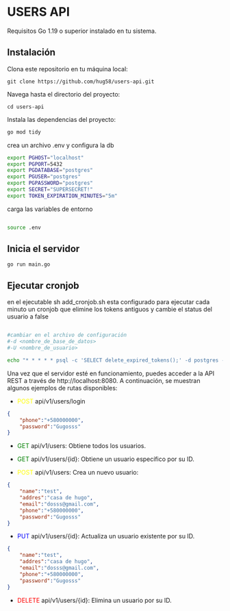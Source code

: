 
# USERS API


Requisitos
Go 1.19 o superior instalado en tu sistema.

## Instalación
Clona este repositorio en tu máquina local:

```
git clone https://github.com/hug58/users-api.git
```
Navega hasta el directorio del proyecto:

```
cd users-api
```

Instala las dependencias del proyecto:

```sh
go mod tidy 
```

crea un archivo .env y configura la db
```sh
export PGHOST="localhost"
export PGPORT=5432
export PGDATABASE="postgres"
export PGUSER="postgres"
export PGPASSWORD="postgres"
export SECRET="SUPERSECRET!"
export TOKEN_EXPIRATION_MINUTES="5m"
```
carga las variables de entorno
```sh

source .env
```

## Inicia el servidor

```
go run main.go
```

## Ejecutar cronjob

en el ejecutable sh add_cronjob.sh esta configurado para ejecutar cada minuto un cronjob que elimine los tokens antiguos y cambie el status del usuario a false

```sh

#cambiar en el archivo de configuración
#-d <nombre_de_base_de_datos>
#-U <nombre_de_usuario>

echo "* * * * * psql -c 'SELECT delete_expired_tokens();' -d postgres -U postgres" | crontab -


```

Una vez que el servidor esté en funcionamiento, puedes acceder a la API REST a través de http://localhost:8080. A continuación, se muestran algunos ejemplos de rutas disponibles:

* <span style="color: yellow">POST</span> api/v1/users/login 
```json
{
    "phone":"+580000000",
    "password":"Gugosss"
}
```
* <span style="color: green">GET</span> api/v1/users: Obtiene todos los usuarios.
* <span style="color: green">GET</span> api/v1/users/{id}: Obtiene un usuario específico por su ID.

* <span style="color: yellow">POST</span> api/v1/users: Crea un nuevo usuario:
```json
{
    "name":"test",
    "addres":"casa de hugo",
    "email":"dosss@gmail.com",
    "phone":"+580000000",
    "password":"Gugosss"
}
```

* <span style="color: blue">PUT</span> api/v1/users/{id}: Actualiza un usuario existente por su ID.
```json
{
    "name":"test",
    "addres":"casa de hugo",
    "email":"dosss@gmail.com",
    "phone":"+580000000",
    "password":"Gugosss"
}
```


* <span style="color: red">DELETE</span> api/v1/users/{id}: Elimina un usuario por su ID.